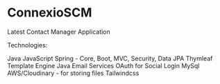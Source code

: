 # ConnexioSCM
Latest Contact Manager Application

Technologies:

Java
JavaScript
Spring - Core, Boot, MVC, Security, Data JPA
Thymleaf Template Engine
Java Email Services
OAuth for Social Login
MySql
AWS/Cloudinary - for storing files
Tailwindcss
